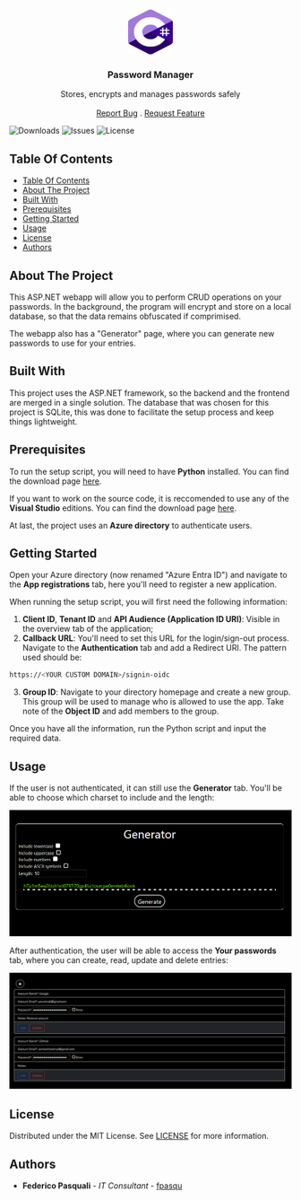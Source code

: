 <br/>
<p align="center">
  <a href="https://github.com/fpasqu/password-manager">
    <img src="images/logo.png" alt="Logo" width="80" height="80">
  </a>

  <h3 align="center">Password Manager</h3>

  <p align="center">
    Stores, encrypts and manages passwords safely
    <br/>
    <br/>
    <a href="https://github.com/fpasqu/password-manager/issues">Report Bug</a>
    .
    <a href="https://github.com/fpasqu/password-manager/issues">Request Feature</a>
  </p>
</p>

![Downloads](https://img.shields.io/github/downloads/fpasqu/password-manager/total) ![Issues](https://img.shields.io/github/issues/fpasqu/password-manager) ![License](https://img.shields.io/github/license/fpasqu/password-manager) 

## Table Of Contents

- [Table Of Contents](#table-of-contents)
- [About The Project](#about-the-project)
- [Built With](#built-with)
- [Prerequisites](#prerequisites)
- [Getting Started](#getting-started)
- [Usage](#usage)
- [License](#license)
- [Authors](#authors)

## About The Project

This ASP.NET webapp will allow you to perform CRUD operations on your passwords. In the background, the program will encrypt and store on a local database, so that the data remains obfuscated if comprimised. 

The webapp also has a "Generator" page, where you can generate new passwords to use for your entries.

## Built With

This project uses the ASP.NET framework, so the backend and the frontend are merged in a single solution. The database that was chosen for this project is SQLite, this was done to facilitate the setup process and keep things lightweight.

## Prerequisites

To run the setup script, you will need to have **Python** installed. You can find the download page [here](https://www.python.org/downloads/).

If you want to work on the source code, it is reccomended to use any of the **Visual Studio** editions. You can find the download page [here](https://visualstudio.microsoft.com/it/downloads/).

At last, the project uses an **Azure directory** to authenticate users.

## Getting Started

Open your Azure directory (now renamed "Azure Entra ID") and navigate to the **App registrations** tab, here you'll need to register a new application.

When running the setup script, you will first need the following information:
1. **Client ID**, **Tenant ID** and **API Audience (Application ID URI)**: Visible in the overview tab of the application;
2. **Callback URL**: You'll need to set this URL for the login/sign-out process. Navigate to the **Authentication** tab and add a Redirect URI. The pattern used should be:

```sh
https://<YOUR CUSTOM DOMAIN>/signin-oidc
```

3. **Group ID**: Navigate to your directory homepage and create a new group. This group will be used to manage who is allowed to use the app. Take note of the **Object ID** and add members to the group.

Once you have all the information, run the Python script and input the required data.

## Usage

If the user is not authenticated, it can still use the **Generator** tab. You'll be able to choose which charset to include and the length:

![Screen Shot_1](images/screenshot_1.png)

After authentication, the user will be able to access the **Your passwords** tab, where you can create, read, update and delete entries:

![Screen Shot_2](images/screenshot_2.png)

## License

Distributed under the MIT License. See [LICENSE](https://github.com/fpasqu/password-manager/blob/main/LICENSE) for more information.

## Authors

* **Federico Pasquali** - *IT Consultant* - [fpasqu](https://github.com/fpasqu/)

